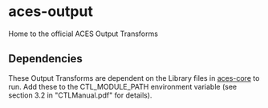 # aces-output
Home to the official ACES Output Transforms

## Dependencies
These Output Transforms are dependent on the Library files in [aces-core](github.com/ampas/aces-dev) to run. Add these to the CTL_MODULE_PATH environment variable (see section 3.2 in "CTLManual.pdf" for details).
